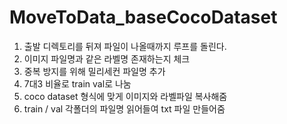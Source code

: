 # MoveToData_baseCocoDataset

1. 출발 디렉토리를 뒤져 파일이 나올때까지 루프를 돌린다.
2. 이미지 파일명과 같은 라벨명 존재하는지 체크
3. 중복 방지를 위해 밀리세컨 파일명 추가
4. 7대3 비율로 train val로 나눔
5. coco dataset 형식에 맞게 이미지와 라벨파일 복사해줌
6. train / val 각폴더의 파일명 읽어들여 txt 파일 만들어줌 
